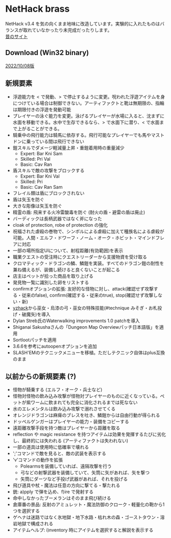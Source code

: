 # NetHack brass
NetHack v3.4 を気の向くまま地味に改造しています。実験的に入れたものはバランスが取れていなかったり未完成だったりします。  
[昔のサイト](http://www.maroon.dti.ne.jp/youkan/nethack/)

## Download (Win32 binary)  
[2022/10/08版](https://github.com/youkan700/NetHack-brass/blob/master/Release/nb221008.7z)

## 新規要素
* 浮遊能力を < で発動、> で停止するように変更。呪われた浮遊アイテムを身につけている場合は制御できない。アーティファクトと靴は無期限の、指輪は期限付きの浮遊を発動可能
* プレイヤーの泳ぐ能力を変更。泳げるプレイヤーが水場に入ると、沈まずに水面を移動できる。水中で生存できるなら、> で水面下に潜り、< で水面まで上がることができる。
* 騎乗中の飛行能力は騎馬に依存する。飛行可能なプレイヤーでも馬やマストドンに乗っている間は飛行できない
* 鎧スキルでダメージ軽減量上昇・重鎧着用時の重量減少
  * Expert: Bar Kni Sam
  * Skilled: Pri Val
  * Basic: Cav Ran
* 盾スキルで敵の攻撃をブロックする
  * Expert: Bar Kni Val
  * Skilled: Pri
  * Basic: Cav Ran Sam
* フレイル類は盾にブロックされない
* 盾は矢玉を防ぐ
* 大きな彫像は矢玉を防ぐ
* 精霊の盾: 飛来する火冷雷酸毒を防ぐ (耐火の盾・避雷の盾は廃止)
* バーディックは長柄武器ではなく斧になった
* cloak of protection, robe of protection の強化
* 祝福された虐殺の巻物で、シンボルによる虐殺に加えて種族名による虐殺が可能。人間・エルフ・ドワーフ・ノーム・オーク・ホビット・マインドフレアに対応
* 一部の場所指定UIについて、射程距離(有効範囲)を表示
* 職業クエストの受注時にクエストリーダーから支援物資を受け取る
* クロマティック・ドラゴンの鱗、鱗鎧を実装。すべてのドラゴン鎧の耐性を兼ね備えるが、装備し続けると良くないことが起こる
* 店主はペットが拾った商品を取り上げる
* 発見物一覧に識別した卵をリストする
* confirmオプションの拡張: 友好的な怪物に対し、attack(確認せず攻撃する・従来のfalse), confirm(確認する・従来のtrue), stop(確認せず攻撃しない・新)
* [yzhack](http://yzh.github.io/yzhack/)から巫女・烏漆の弓・巫女の特殊技能(#technique みそぎ・お札投げ・破魔矢)を導入
* Dylan Streb氏のWaterwalking improvements 1.0 patchを導入
* Shiganai Sakushaさんの「Dungeon Map Overviewパッチ日本語版」を適用
* Sortlootパッチを適用
* 3.6.6を参考にautoopenオプションを追加
* SLASH'EMのテクニックメニューを移植。ただしテクニック自体はplus互換のまま

## 以前からの新規要素 (?)
* 怪物が騎乗する (エルフ・オーク・兵士など)
* 怪物対怪物の飲み込み攻撃が怪物対プレイヤーのものに近くなっている。ペットが紫ワームに飲まれても完全に消化されるまでは死なない
* 水のエレメンタルは飲み込み攻撃で溺れさせてくる
* オレンジドラゴンは麻痺のブレスを吐き、鱗鎧からは自由行動が得られる
* ドッペルゲンガーはプレイヤーの能力・装備をコピーする
* 遠距離攻撃手段を持つ敵はプレイヤーから距離を取る
* reflection や magic resistance を持つアイテムは効果を発揮するたびに劣化し、最終的には失われる (アーティファクトは失われない)
* 一部の道具は使用時に低確率で壊れる
* ';'コマンドで敵を見ると、敵の武装を表示する
* 'v'コマンドの動作を拡張
  * Polearmsを装備していれば、遠隔攻撃を行う
  * 弓などの射撃武器を装備していて、矢筒に矢があれば、矢を撃つ
  * 矢筒にダーツなど手投げ武器があれば、それを投げる
* 飛び道具や杖・魔法は任意の方向に撃てる・撃たれる
* 銃: a)pply で弾を込め、f)ire で発射する
* 命中しなかったブーメランはそのまま飛び続ける
* 倉庫番の景品: 反射のアミュレット・魔法防御のクローク・軽量化の鞄から1つを選択する
* ゲヘナは迷路ではなく氷地獄・地下水路・枯れ木の森・ゴーストタウン・溶岩地獄で構成される
* アイテムヘルプ: i)nventory 時にアイテムを選択すると解説を表示する
